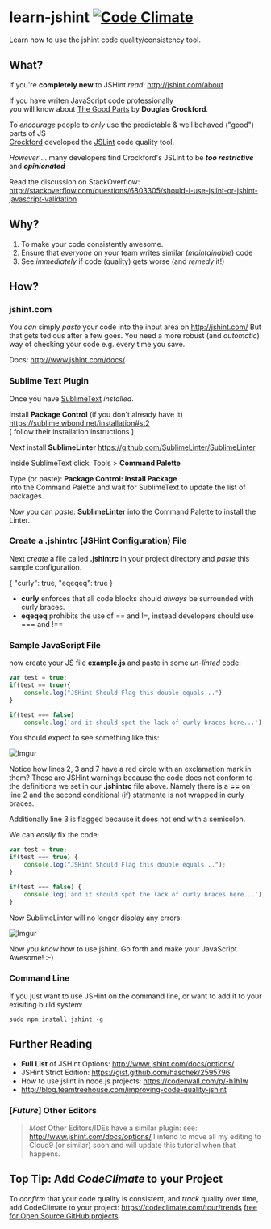 learn-jshint [![Code Climate](https://codeclimate.com/github/nelsonic/learn-jshint.png)](https://codeclimate.com/github/nelsonic/learn-jshint)
============

Learn how to use the jshint code quality/consistency tool.

## What?

If you're **completely new** to JSHint *read*: http://jshint.com/about


If you have writen JavaScript code professionally <br />
you will know about 
[The Good Parts](http://javascript.crockford.com/) by **Douglas Crockford**.

To *encourage* people to *only* use the predictable & well behaved ("good")
parts of JS <br />
[Crockford](https://github.com/douglascrockford) developed the
[JSLint](http://www.jslint.com/) code quality tool.

*However* ... many developers find Crockford's JSLint to be 
***too restrictive*** and ***opinionated*** 

Read the discussion on StackOverflow:
http://stackoverflow.com/questions/6803305/should-i-use-jslint-or-jshint-javascript-validation


## Why?

1. To make your code consistently awesome.
2. Ensure that *everyone* on your team writes similar (*maintainable*) code
3. See *immediately* if code (quality) gets worse (and *remedy* it!)

## How?

### jshint.com

You *can* simply *paste* your code into the input area on http://jshint.com/
But that gets tedious after a few goes. You need a more robust (and
*automatic*) way of checking your code e.g. every time you save.

Docs: http://www.jshint.com/docs/


### Sublime Text Plugin

Once you have [SublimeText](http://www.sublimetext.com/) *installed*.

Install **Package Control** (if you don't already have it)
https://sublime.wbond.net/installation#st2 <br />
[ follow their installation instructions ]

*Next* install **SublimeLinter** 
https://github.com/SublimeLinter/SublimeLinter

Inside SublimeText click: Tools > **Command Palette**

Type (or paste): **Package Control: Install Package** <br />
into the Command Palette and wait for SublimeText 
to update the list of packages.

Now you can *paste*: **SublimeLinter** into the 
Command Palette to install the Linter.

### Create a .jshintrc (JSHint Configuration) File

Next *create* a file called **.jshintrc** in your project directory
and *paste* this sample configuration.

{
  "curly": true,
  "eqeqeq": true
}

- **curly** enforces that all code blocks should *always* be 
surrounded with curly braces.
- **eqeqeq** prohibits the use of == and !=, 
instead developers should use === and !==

### Sample JavaScript File

now create your JS file **example.js** and paste in some *un-linted* code:

```javascript
var test = true;
if(test == true){
	console.log("JSHint Should Flag this double equals...")
}

if(test === false)
	console.log('and it should spot the lack of curly braces here...')
```

You should expect to see something like this:

![Imgur](http://i.imgur.com/NE1fEDq.png "JSHint warnings on lines 2,3 & 7")

Notice how lines 2, 3 and 7 have a red circle with an exclamation mark in them?
These are JSHint warnings because the code does not conform to the definitions 
we set in our **.jshintrc** file above. Namely there is a **==** on line 2
and the second conditional (if) statmente is not wrapped in curly braces.

Additionally line 3 is flagged because it does not end with a semicolon.

We can *easily* fix the code:

```javascript
var test = true;
if(test === true) {
	console.log("JSHint Should Flag this double equals...");
}

if(test === false) {
	console.log('and it should spot the lack of curly braces here...');
}
```

Now SublimeLinter will no longer display any errors:

![Imgur](http://i.imgur.com/HqqrTpo.png "no more jshint errors")

Now you *know* how to use jshint. 
Go forth and make your JavaScript Awesome! :-)




### Command Line

If you just want to use JSHint on the command line,
or want to add it to your exisiting build system:

```
sudo npm install jshint -g
```
	

## Further Reading

- **Full List** of JSHint Options: http://www.jshint.com/docs/options/
- JSHint Strict Edition: https://gist.github.com/haschek/2595796
- How to use jslint in node.js projects: https://coderwall.com/p/-h1h1w
- http://blog.teamtreehouse.com/improving-code-quality-jshint


### [*Future*] Other Editors

> *Most* Other Editors/IDEs have a similar plugin: 
> see: http://www.jshint.com/docs/options/
> I intend to move all my editing to Cloud9 (or similar) soon
> and will update this tutorial when that happens.


## Top Tip: Add *CodeClimate* to your Project 

To *confirm* that your code quality is consistent, and *track* quality over time,
add CodeClimate to your project: https://codeclimate.com/tour/trends
[free for Open Source GitHub projects](https://codeclimate.com/github/signup)
